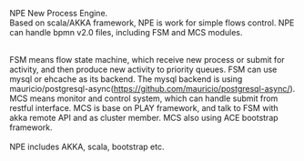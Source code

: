 NPE
 New Process Engine.<br>
 Based on scala/AKKA framework, NPE is work for simple flows control. NPE can handle bpmn v2.0 files, including FSM and MCS modules.<br>
 <br>

  FSM means flow state machine, which receive new process or submit for activity, and then produce new activity to priority queues. FSM can use mysql or ehcache as its backend. The mysql backend is using mauricio/postgresql-async(https://github.com/mauricio/postgresql-async/).   <br>
    MCS means monitor and control system, which can handle submit from restful interface. MCS is base on PLAY framework, and talk to FSM with akka remote API and as cluster member. MCS also using ACE bootstrap framework.<br><br>
     NPE includes AKKA, scala, bootstrap etc.
<br>
